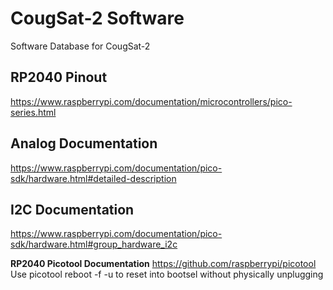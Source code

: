 # CougSat-2 Software
 Software Database for CougSat-2
 
RP2040 Pinout
------------
https://www.raspberrypi.com/documentation/microcontrollers/pico-series.html

Analog Documentation
---------------------
https://www.raspberrypi.com/documentation/pico-sdk/hardware.html#detailed-description

I2C Documentation
--------------
https://www.raspberrypi.com/documentation/pico-sdk/hardware.html#group_hardware_i2c

**RP2040 Picotool Documentation**
https://github.com/raspberrypi/picotool
Use picotool reboot -f -u to reset into bootsel without physically unplugging
